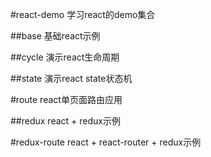 #react-demo
学习react的demo集合

##base
基础react示例

##cycle
演示react生命周期

##state
演示react state状态机

#route
react单页面路由应用

##redux
react + redux示例

#redux-route
react + react-router + redux示例